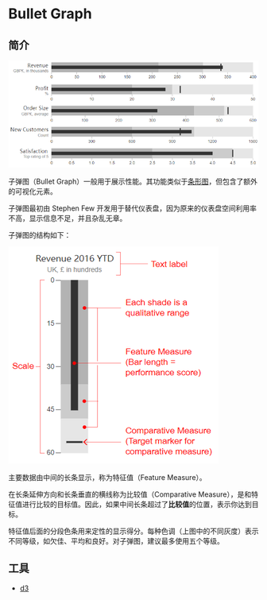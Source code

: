 # Bullet Graph

## 简介

![bullet graph](images/2020-03-31-21-46-28.png)

子弹图（Bullet Graph）一般用于展示性能。其功能类似于[条形图](bar_chart.md)，但包含了额外的可视化元素。

子弹图最初由 Stephen Few 开发用于替代仪表盘，因为原来的仪表盘空间利用率不高，显示信息不足，并且杂乱无章。

子弹图的结构如下：

![bullet graph](images/2020-03-31-21-51-35.png)

主要数据由中间的长条显示，称为特征值（Feature Measure）。

在长条延伸方向和长条垂直的横线称为比较值（Comparative Measure），是和特征值进行比较的目标值。因此，如果中间长条超过了**比较值**的位置，表示你达到目标。

特征值后面的分段色条用来定性的显示得分。每种色调（上图中的不同灰度）表示不同等级，如欠佳、平均和良好。对子弹图，建议最多使用五个等级。

## 工具

- [d3](http://bl.ocks.org/mbostock/4061961)
